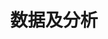 ---
layout: home
title: 数据及分析
permalink: /aiml/
pagination: 
  enabled: true
  category: aiml
  permalink: /:num/
---